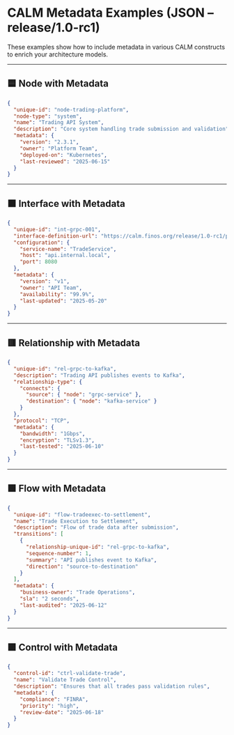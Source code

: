 # CALM Metadata Examples (JSON – release/1.0-rc1)

These examples show how to include metadata in various CALM constructs to enrich your architecture models.

---

## 🟦 Node with Metadata
```json
{
  "unique-id": "node-trading-platform",
  "node-type": "system",
  "name": "Trading API System",
  "description": "Core system handling trade submission and validation",
  "metadata": {
    "version": "2.3.1",
    "owner": "Platform Team",
    "deployed-on": "Kubernetes",
    "last-reviewed": "2025-06-15"
  }
}
```

---

## 🟧 Interface with Metadata
```json
{
  "unique-id": "int-grpc-001",
  "interface-definition-url": "https://calm.finos.org/release/1.0-rc1/prototype/interfaces/grpc-service.json",
  "configuration": {
    "service-name": "TradeService",
    "host": "api.internal.local",
    "port": 8080
  },
  "metadata": {
    "version": "v1",
    "owner": "API Team",
    "availability": "99.9%",
    "last-updated": "2025-05-20"
  }
}
```

---

## 🟥 Relationship with Metadata
```json
{
  "unique-id": "rel-grpc-to-kafka",
  "description": "Trading API publishes events to Kafka",
  "relationship-type": {
    "connects": {
      "source": { "node": "grpc-service" },
      "destination": { "node": "kafka-service" }
    }
  },
  "protocol": "TCP",
  "metadata": {
    "bandwidth": "1Gbps",
    "encryption": "TLSv1.3",
    "last-tested": "2025-06-10"
  }
}
```

---

## 🟩 Flow with Metadata
```json
{
  "unique-id": "flow-tradeexec-to-settlement",
  "name": "Trade Execution to Settlement",
  "description": "Flow of trade data after submission",
  "transitions": [
    {
      "relationship-unique-id": "rel-grpc-to-kafka",
      "sequence-number": 1,
      "summary": "API publishes event to Kafka",
      "direction": "source-to-destination"
    }
  ],
  "metadata": {
    "business-owner": "Trade Operations",
    "sla": "2 seconds",
    "last-audited": "2025-06-12"
  }
}
```

---

## 🟪 Control with Metadata
```json
{
  "control-id": "ctrl-validate-trade",
  "name": "Validate Trade Control",
  "description": "Ensures that all trades pass validation rules",
  "metadata": {
    "compliance": "FINRA",
    "priority": "high",
    "review-date": "2025-06-18"
  }
}
```
